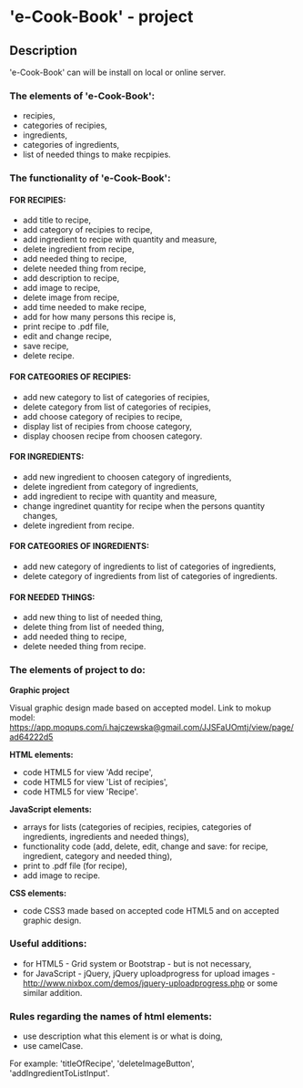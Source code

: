 # 'e-Cook-Book' - project

## Description

'e-Cook-Book' can will be install on local or online server.

### The elements of 'e-Cook-Book':

- recipies,
- categories of recipies,
- ingredients,
- categories of ingredients,
- list of needed things to make recpipies.

### The functionality of 'e-Cook-Book':

#### FOR RECIPIES:

- add title to recipe,
- add category of recipies to recipe,
- add ingredient to recipe with quantity and measure,
- delete ingredient from recipe,
- add needed thing to recipe,
- delete needed thing from recipe,
- add description to recipe,
- add image to recipe,
- delete image from recipe,
- add time needed to make recipe,
- add for how many persons this recipe is,
- print recipe to .pdf file,
- edit and change recipe,
- save recipe,
- delete recipe.
	
#### FOR CATEGORIES OF RECIPIES:

- add new category to list of categories of recipies,
- delete category from list of categories of recipies,
- add choose category of recipies to recipe,
- display list of recipies from choose category,
- display choosen recipe from choosen category.

#### FOR INGREDIENTS: 

- add new ingredient to choosen category of ingredients,
- delete ingredient from category of ingredients,
- add ingredient to recipe with quantity and measure,
- change ingredinet quantity for recipe when the persons quantity changes,
- delete ingredient from recipe.

#### FOR CATEGORIES OF INGREDIENTS:

- add new category of ingredients to list of categories of ingredients,
- delete category of ingredients from list of categories of ingredients.

#### FOR NEEDED THINGS:

- add new thing to list of needed thing,
- delete thing from list of needed thing,
- add needed thing to recipe,
- delete needed thing from recipe.

### The elements of project to do:

**Graphic project**

Visual graphic design made based on accepted model. 
Link to mokup model: https://app.moqups.com/i.hajczewska@gmail.com/JJSFaUOmtj/view/page/ad64222d5

**HTML elements:**

- code HTML5 for view 'Add recipe',
- code HTML5 for view 'List of recipies',
- code HTML5 for view 'Recipe'.

**JavaScript elements:**

- arrays for lists (categories of recipies, recipies, categories of ingredients, ingredients and needed things),
- functionality code (add, delete, edit, change and save: for recipe, ingredient, category and needed thing),
- print to .pdf file (for recipe),
- add image to recipe.

**CSS elements:**

- code CSS3 made based on accepted code HTML5 and on accepted graphic design.

### Useful additions:

- for HTML5 - Grid system or Bootstrap - but is not necessary,
- for JavaScript - jQuery, jQuery uploadprogress for upload images - http://www.nixbox.com/demos/jquery-uploadprogress.php or some similar addition.

### Rules regarding the names of html elements:

- use description what this element is or what is doing,
- use camelCase.

For example: 'titleOfRecipe', 'deleteImageButton', 'addIngredientToListInput'.